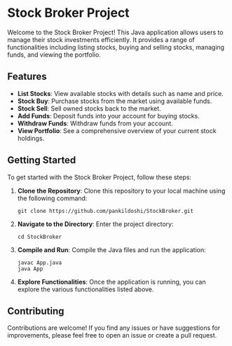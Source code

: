 # Stock Broker Project

Welcome to the Stock Broker Project! This Java application allows users to manage their stock investments efficiently. It provides a range of functionalities including listing stocks, buying and selling stocks, managing funds, and viewing the portfolio.

## Features

- **List Stocks**: View available stocks with details such as name and price.
- **Stock Buy**: Purchase stocks from the market using available funds.
- **Stock Sell**: Sell owned stocks back to the market.
- **Add Funds**: Deposit funds into your account for buying stocks.
- **Withdraw Funds**: Withdraw funds from your account.
- **View Portfolio**: See a comprehensive overview of your current stock holdings.

## Getting Started

To get started with the Stock Broker Project, follow these steps:

1. **Clone the Repository**: Clone this repository to your local machine using the following command:
   ```
   git clone https://github.com/pankildoshi/StockBroker.git
   ```

2. **Navigate to the Directory**: Enter the project directory:
   ```
   cd StockBroker
   ```

3. **Compile and Run**: Compile the Java files and run the application:
   ```
   javac App.java
   java App
   ```

4. **Explore Functionalities**: Once the application is running, you can explore the various functionalities listed above.

## Contributing

Contributions are welcome! If you find any issues or have suggestions for improvements, please feel free to open an issue or create a pull request.

